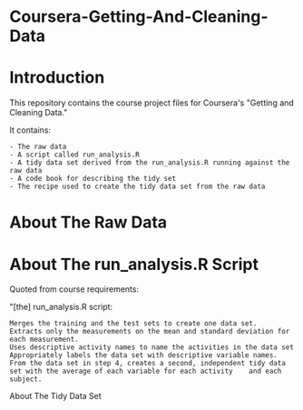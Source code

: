 # Coursera-Getting-And-Cleaning-Data

  # Introduction

  This repository contains the course project files for Coursera's "Getting and Cleaning Data."  
  
  It contains:
  
    - The raw data
    - A script called run_analysis.R
    - A tidy data set derived from the run_analysis.R running against the raw data
    - A code book for describing the tidy set
    - The recipe used to create the tidy data set from the raw data
  
  

  # About The Raw Data





  # About The run_analysis.R Script

  Quoted from course requirements:

  "[the] run_analysis.R script:

    Merges the training and the test sets to create one data set.
    Extracts only the measurements on the mean and standard deviation for each measurement.
    Uses descriptive activity names to name the activities in the data set
    Appropriately labels the data set with descriptive variable names.
    From the data set in step 4, creates a second, independent tidy data set with the average of each variable for each activity    and each subject.


About The Tidy Data Set
